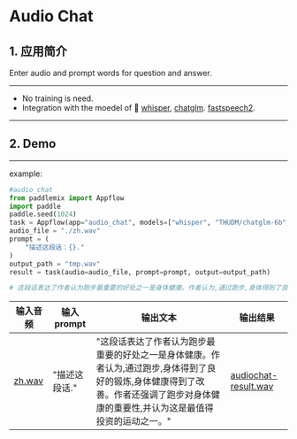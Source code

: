 # Audio Chat

## 1. 应用简介

Enter audio and prompt words for question and answer.

*****
- No training is need.
- Integration with the moedel of 🤗  [whisper](), [chatglm](). [fastspeech2]().

----

## 2. Demo
*****
example:

```python
#audio_chat 
from paddlemix import Appflow
import paddle
paddle.seed(1024)
task = Appflow(app="audio_chat", models=["whisper", "THUDM/chatglm-6b", "speech"])
audio_file = "./zh.wav"
prompt = (
    "描述这段话：{}."
)
output_path = "tmp.wav"
result = task(audio=audio_file, prompt=prompt, output=output_path)

# 这段话表达了作者认为跑步最重要的好处之一是身体健康。作者认为,通过跑步,身体得到了良好的锻炼,身体健康得到了改善。作者还强调了跑步对身体健康的重要性,并认为这是最值得投资的运动之一。

```

|  输入音频 | 输入prompt | 输出文本 | 输出结果 |
| --- | --- | ---  | --- | 
|[zh.wav](https://github.com/luyao-cv/file_download/blob/main/assets/zh.wav) | "描述这段话." |"这段话表达了作者认为跑步最重要的好处之一是身体健康。作者认为,通过跑步,身体得到了良好的锻炼,身体健康得到了改善。作者还强调了跑步对身体健康的重要性,并认为这是最值得投资的运动之一。" |[audiochat-result.wav](https://github.com/luyao-cv/file_download/blob/main/assets/zh.wav)|
